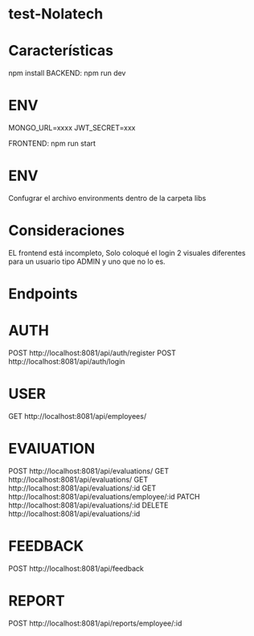 # test-Nolatech

# Características

npm install
BACKEND: npm run dev

# ENV

MONGO_URL=xxxx
JWT_SECRET=xxx

FRONTEND: npm run start

# ENV

Confugrar el archivo environments dentro de la carpeta libs

# Consideraciones

EL frontend está incompleto, Solo coloqué el login 2 visuales diferentes para un usuario tipo ADMIN y uno que no lo es.

# Endpoints

# AUTH

POST http://localhost:8081/api/auth/register
POST http://localhost:8081/api/auth/login

# USER

GET http://localhost:8081/api/employees/

# EVAlUATION

POST http://localhost:8081/api/evaluations/
GET http://localhost:8081/api/evaluations/
GET http://localhost:8081/api/evaluations/:id
GET http://localhost:8081/api/evaluations/employee/:id
PATCH http://localhost:8081/api/evaluations/:id
DELETE http://localhost:8081/api/evaluations/:id

# FEEDBACK

POST http://localhost:8081/api/feedback

# REPORT

POST http://localhost:8081/api/reports/employee/:id
